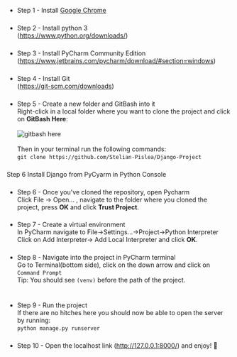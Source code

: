 - Step 1 - 
Install [Google Chrome](https://www.googleadservices.com/pagead/aclk?sa=L&ai=DChcSEwiZpqDwjsX-AhWngFAGHSVwBVQYABAAGgJkZw&ohost=www.google.com&cid=CAESauD20c82cYwEF5faNLs1iPVZ02CcZob1yckwyCQ1CLZiKtYYSy5O5Q0bwcP85HMSC3BuOTmK3XPGAnHcvH2ykzFJGACu-FFvZjhrzJnZypgUCCzD_eAy_VdwfaIrHUck9YQOfegpYD2c8Yg&sig=AOD64_3hl9ERHq5kI30h4gtxs2cKNUFE6w&q&adurl&ved=2ahUKEwjRjZfwjsX-AhWOg_0HHWw-BPcQ0Qx6BAgHEAE)
###


- Step 2 - 
Install python 3\
(https://www.python.org/downloads/)<br/>
###

- Step 3 - 
Install PyCharm Community Edition\
(https://www.jetbrains.com/pycharm/download/#section=windows)<br/>
###

- Step 4 - 
Install Git\
(https://git-scm.com/downloads)<br/>
###

- Step 5 - Create a new folder and GitBash into it\
  Right-click in a local folder where you want to clone the project
  and click on **GitBash Here**:<br><br>
  ![gitbash here](https://i.stack.imgur.com/7BI04.png)<br><br>
  Then in your terminal run the following commands:\
  `git clone https://github.com/Stelian-Pislea/Django-Project`
###

Step 6 Install Django from PyCyarm in Python Console

###



- Step 6 - Once you've cloned the repository, open Pycharm<br>
  Click File -> Open... , navigate to the folder where you cloned the project, press **OK**
  and click **Trust Project**.
###

- Step 7 - Create a virtual environment\
In PyCharm navigate to File->Settings...->Project->Python Interpreter\
Click on Add Interpreter-> Add Local Interpreter and click **OK**.
###

- Step 8 - Navigate into the project in PyCharm terminal\
Go to Terminal(bottom side), click on the down arrow and click on `Command Prompt`\
Tip: You should see `(venv)` before the path of the project.<br><br>

###



- Step 9 - Run the project\
If there are no hitches here you should now be able to open the server by running:\
`python manage.py runserver`
###

- Step 10 - Open the localhost link (http://127.0.0.1:8000/) and enjoy! :wave: